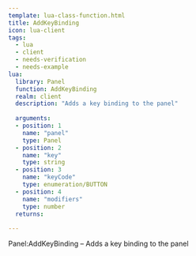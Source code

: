 ```yaml
---
template: lua-class-function.html
title: AddKeyBinding
icon: lua-client
tags:
  - lua
  - client
  - needs-verification
  - needs-example
lua:
  library: Panel
  function: AddKeyBinding
  realm: client
  description: "Adds a key binding to the panel"
  
  arguments:
  - position: 1
    name: "panel"
    type: Panel
  - position: 2
    name: "key"
    type: string
  - position: 3
    name: "keyCode"
    type: enumeration/BUTTON
  - position: 4
    name: "modifiers"
    type: number
  returns:
    
---
```


<div class="lua__search__keywords">
Panel:AddKeyBinding &#x2013; Adds a key binding to the panel
</div>
